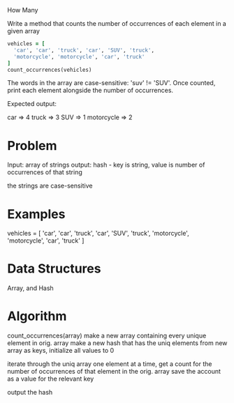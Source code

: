 How Many

Write a method that counts the number of occurrences of each element in a given array

```ruby
vehicles = [
  'car', 'car', 'truck', 'car', 'SUV', 'truck',
  'motorcycle', 'motorcycle', 'car', 'truck'
]
count_occurrences(vehicles)
```

The words in the array are case-sensitive: 'suv' != 'SUV'. Once counted, print each element alongside the number of occurrences.

Expected output:

car => 4
truck => 3
SUV => 1
motorcycle => 2


# Problem

Input: array of strings
output: hash - key is string, value is number of occurrences of that string

the strings are case-sensitive



# Examples
vehicles = [
  'car', 'car', 'truck', 'car', 'SUV', 'truck',
  'motorcycle', 'motorcycle', 'car', 'truck'
]

# Data Structures

Array, and Hash

# Algorithm

count_occurrences(array)
  make a new array containing every unique element in orig. array
  make a new hash that has the uniq elements from new array as keys, initialize all values to 0

  iterate through the uniq array one element at a time,
   get a count for the number of occurrences of that element in the orig. array
  save the account as a value for the relevant key

  output the hash


